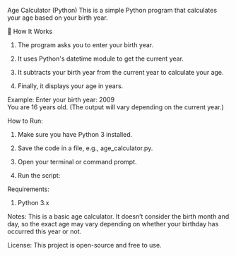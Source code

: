 Age Calculator (Python)
This is a simple Python program that calculates your age based on your birth year.

📌 How It Works
1. The program asks you to enter your birth year.

2. It uses Python's datetime module to get the current year.

3. It subtracts your birth year from the current year to calculate your age.

4. Finally, it displays your age in years.

Example:
Enter your birth year: 2009  
You are 16 years old.
(The output will vary depending on the current year.)

How to Run:
1. Make sure you have Python 3 installed.

2. Save the code in a file, e.g., age_calculator.py.

3. Open your terminal or command prompt.

4. Run the script:


Requirements:
1. Python 3.x

Notes:
This is a basic age calculator. It doesn’t consider the birth month and day, so the exact age may vary depending on whether your birthday has occurred this year or not.

License:
This project is open-source and free to use.
